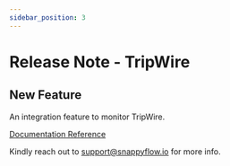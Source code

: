 ```yaml
---
sidebar_position: 3 
---
```

# Release Note - TripWire

## New Feature

An integration feature to monitor TripWire.

[Documentation Reference](/docs/Integrations/tripwire)

Kindly reach out to [support@snappyflow.io](mailto:support@snappyflow.io) for more info.
